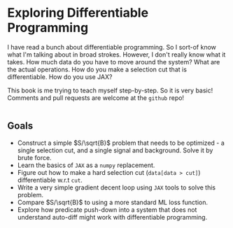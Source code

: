 # Exploring Differentiable Programming

I have read a bunch about differentiable programming. So I sort-of know what I'm talking about in broad strokes.
However, I don't really know what it takes. How much data do you have to move around the system? What are the actual
operations. How do you make a selection cut that is differentiable. How do you use JAX?

This book is me trying to teach myself step-by-step. So it is very basic! Comments and pull requests are welcome at the `github` repo!

```{tableofcontents}
```

## Goals

* Construct a simple $S/\sqrt{B}$ problem that needs to be optimized - a single selection cut, and a single signal and background. Solve it by brute force.
* Learn the basics of `JAX` as a `numpy` replacement.
* Figure out how to make a hard selection cut (`data[data > cut]`) differentiable w.r.t `cut`.
* Write a very simple gradient decent loop using `JAX` tools to solve this problem.
* Compare $S/\sqrt{B}$ to using a more standard ML loss function.
* Explore how predicate push-down into a system that does not understand auto-diff might work with differentiable programming.

